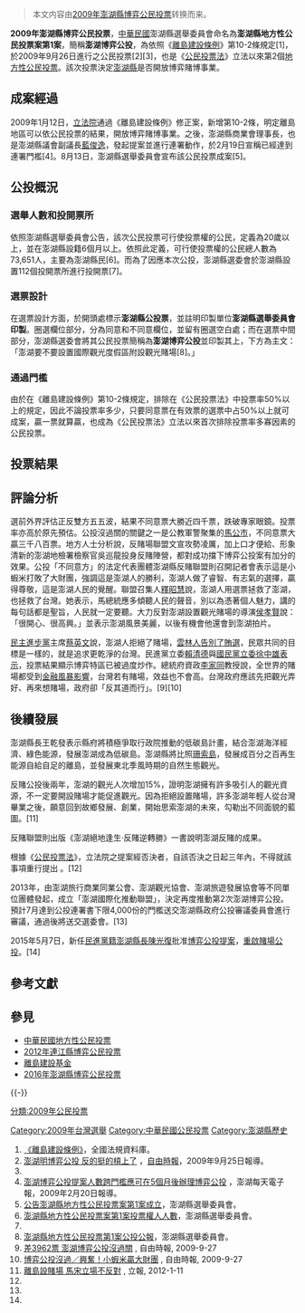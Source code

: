> 本文内容由[2009年澎湖縣博弈公民投票](https://zh.wikipedia.org/wiki/2009年澎湖縣博弈公民投票)转换而来。


**2009年澎湖縣博弈公民投票**，[中華民國](../Page/中華民國.md "wikilink")澎湖縣選舉委員會命名為**澎湖縣地方性公民投票案第1案**，簡稱**澎湖博弈公投**，為依照《[離島建設條例](https://zh.wikipedia.org/wiki/s:離島建設條例 "wikilink")》第10-2條規定\[1\]，於2009年9月26日進行之公民投票\[2\]\[3\]，也是《[公民投票法](../Page/公民投票法.md "wikilink")》立法以來第2個[地方性公民投票](../Page/中華民國地方性公民投票.md "wikilink")。該次投票決定[澎湖縣](../Page/澎湖縣.md "wikilink")是否開放博弈賭博事業。

## 成案經過

2009年1月12日，[立法院](../Page/立法院.md "wikilink")通過《離島建設條例》修正案，新增第10-2條，明定離島地區可以依公民投票的結果，開放博弈賭博事業。之後，澎湖縣商業會理事長，也是澎湖縣議會副議長[藍俊逸](https://zh.wikipedia.org/wiki/藍俊逸 "wikilink")，發起提案並進行連署動作，於2月19日宣稱已經達到連署門檻\[4\]。8月13日，澎湖縣選舉委員會宣布該公民投票成案\[5\]。

## 公投概況

### 選舉人數和投開票所

依照澎湖縣選舉委員會公告，該次公民投票可行使投票權的公民，定義為20歲以上，並在澎湖縣設籍6個月以上。依照此定義，可行使投票權的公民總人數為73,651人，主要為澎湖縣民\[6\]。而為了因應本次公投，澎湖縣選委會於澎湖縣設置112個投開票所進行投開票\[7\]。

### 選票設計

在選票設計方面，於開頭處標示**澎湖縣公投票**，並註明印製單位**澎湖縣選舉委員會印製**。圈選欄位部分，分為同意和不同意欄位，並留有圈選空白處；而在選票中間部分，澎湖縣選委會將其公民投票簡稱為**澎湖博弈公投**並印製其上，下方為主文：「澎湖要不要設置國際觀光度假區附設觀光賭場\[8\]。」

### 通過門檻

由於在《離島建設條例》第10-2條規定，排除在《公民投票法》中投票率50%以上的規定，因此不論投票率多少，只要同意票在有效票的選票中占50%以上就可成案，贏一票就算贏，也成為《公民投票法》立法以來首次排除投票率多寡因素的公民投票。

## 投票結果

## 評論分析

選前外界評估正反雙方五五波，結果不同意票大勝近四千票，跌破專家眼鏡。投票率亦高於原先預估。公投沒過關的關鍵之一是公教軍警聚集的[馬公市](../Page/馬公市.md "wikilink")，不同意票大贏三千八百票。地方人士分析說，反賭場聯盟文宣攻勢凌厲，加上口才便給、形象清新的澎湖地檢署檢察官吳巡龍投身反賭陣營，都對成功擋下博弈公投案有加分的效果。公投「不同意方」的法定代表團體澎湖縣反賭聯盟則召開記者會表示這是小蝦米打敗了大財團，強調這是澎湖人的勝利，澎湖人做了睿智、有志氣的選擇，贏得尊敬，這是澎湖人民的覺醒。聯盟召集人[釋昭慧](../Page/釋昭慧.md "wikilink")說，澎湖人用選票拯救了澎湖，也拯救了台灣。她表示，馬總統應多傾聽人民的聲音，別以為憑著個人魅力，講的每句話都是聖旨，人民就一定要聽。大力反對澎湖設置觀光賭場的導演[侯孝賢](../Page/侯孝賢.md "wikilink")說：「很開心、很高興。」並表示澎湖風景美麗，以後有機會他還會到澎湖拍片。

[民主進步黨](../Page/民主進步黨.md "wikilink")主席[蔡英文](../Page/蔡英文.md "wikilink")說，澎湖人拒絕了賭場，[雲林人告別了賄選](https://zh.wikipedia.org/wiki/雲林 "wikilink")，民眾共同的目標是一樣的，就是追求更乾淨的台灣。民進黨立委[賴清德](../Page/賴清德.md "wikilink")與[國民黨立委](https://zh.wikipedia.org/wiki/國民黨 "wikilink")[徐中雄表示](https://zh.wikipedia.org/wiki/徐中雄 "wikilink")，投票結果顯示博弈特區已被過度炒作。總統府資政[李家同](../Page/李家同.md "wikilink")教授說，全世界的賭場都受到[金融風暴影響](https://zh.wikipedia.org/wiki/金融風暴 "wikilink")，台灣若有賭場，效益也不會高。台灣政府應該先把觀光弄好、再來想賭場，政府卻「反其道而行」。\[9\]\[10\]

## 後續發展

澎湖縣長王乾發表示縣府將積極爭取行政院推動的低碳島計畫，結合澎湖海洋經濟、綠色能源，發展澎湖成為低碳島。澎湖縣將比照[珊索島](https://zh.wikipedia.org/wiki/珊索島 "wikilink")，發展成百分之百再生能源自給自足的離島，並發展東北季風時期的自然生態觀光。

反賭公投後兩年，澎湖的觀光人次增加15%，證明澎湖擁有許多吸引人的觀光資源，不一定要開設賭場才能促進觀光。因為拒絕設置賭場，許多澎湖年輕人從台灣畢業之後，願意回到故鄉發展、創業，開始思索澎湖的未來，勾勒出不同面貌的藍圖。\[11\]

反賭聯盟則出版《澎湖絕地逢生‧反賭逆轉勝》一書說明澎湖反賭的成果。

根據《[公民投票法](../Page/公民投票法.md "wikilink")》，立法院之提案經否決者，自該否決之日起三年內，不得就該事項重行提出 。\[12\]

2013年，由澎湖旅行商業同業公會、澎湖觀光協會、澎湖旅遊發展協會等不同單位團體發起，成立「澎湖國際化推動聯盟」，決定再度推動第2次澎湖博弈公投。預計7月達到公投連署書下限4,000份的門檻送交澎湖縣政府公投審議委員會進行審議，通過後將送交選委會。\[13\]

2015年5月7日，新任[民進黨籍](https://zh.wikipedia.org/wiki/民進黨 "wikilink")[澎湖縣長](https://zh.wikipedia.org/wiki/澎湖縣長 "wikilink")[陳光復](../Page/陳光復.md "wikilink")批准[博弈公投提案](https://zh.wikipedia.org/wiki/博弈公投 "wikilink")，[重啟賭場公投](../Page/2016年澎湖縣博弈公民投票.md "wikilink")。\[14\]

## 參考文獻

## 參見

  - [中華民國地方性公民投票](../Page/中華民國地方性公民投票.md "wikilink")
  - [2012年連江縣博弈公民投票](../Page/2012年連江縣博弈公民投票.md "wikilink")
  - [離島建設基金](../Page/離島建設基金.md "wikilink")
  - [2016年澎湖縣博弈公民投票](../Page/2016年澎湖縣博弈公民投票.md "wikilink")

{{-}}

[分類:2009年公民投票](https://zh.wikipedia.org/wiki/分類:2009年公民投票 "wikilink")

[Category:2009年台灣選舉](https://zh.wikipedia.org/wiki/Category:2009年台灣選舉 "wikilink") [Category:中華民國公民投票](https://zh.wikipedia.org/wiki/Category:中華民國公民投票 "wikilink") [Category:澎湖縣歷史](https://zh.wikipedia.org/wiki/Category:澎湖縣歷史 "wikilink")

1.  [《離島建設條例》](http://law.moj.gov.tw/LawClass/LawAll.aspx?PCode=A0030121)，全國法規資料庫。
2.  [澎湖明博弈公投 反的挺的槓上了](http://www.libertytimes.com.tw/2009/new/sep/25/today-life5.htm) ，[自由時報](../Page/自由時報.md "wikilink")，2009年9月25日報導。
3.
4.  [澎湖博弈公投提案人數跨門檻應可在5個月後辦理博弈公投](http://www.e-penghu.com.tw/069279788/modules/news/article.php?storyid=3556) ，澎湖每天電子報，2009年2月20日報導。
5.  [公告澎湖縣地方性公民投票案第1案成立](http://ph.cec.gov.tw/files/F090813/20090813174839.doc)，澎湖縣選舉委員會。
6.  [澎湖縣地方性公民投票案第1案投票權人人數](http://ph.cec.gov.tw/files/F090922/20090922085613.doc)，澎湖縣選舉委員會。
7.
8.  [澎湖縣地方性公民投票第1案公投公報](http://ph.cec.gov.tw/files/F090921/20090921144622.pdf)，澎湖縣選舉委員會。
9.  [差3962票 澎湖博弈公投沒過關](http://www.libertytimes.com.tw/2009/new/sep/27/today-life1.htm) , 自由時報, 2009-9-27
10. [博弈公投沒過／興奮！小蝦米贏大財團](http://www.libertytimes.com.tw/2009/new/sep/27/today-life2.htm) , 自由時報, 2009-9-27
11. [離島設賭場 馬宋立場不反對](http://www.lihpao.com/?action-viewnews-itemid-114514) , 立報, 2012-1-11
12.
13.
14.